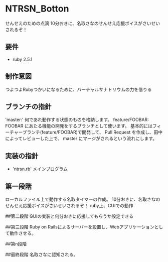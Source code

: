 # NTRSN_Botton
せんせえのための点滴
10分おきに、名取さなのせんせえ応援ボイスがさいせいされるぞ！

## 要件
- ruby 2.5.1

## 制作意図
つよつよRubyつかいになるために、バーチャルサナトリウムの力を借りる

## ブランチの指針
'master:' 何であれ動作する状態のものを格納します。
feature/FOOBAR: FOOBAR にあたる機能の開発をするブランチとして使います。
基本的にはフィーチャーブランチ(feature/FOOBAR)で開発して、 Pull Request を作成し、田中によってレビューした上で、 master にマージがされるという流れにします。

## 実装の指針
- 'ntrsn.rb' メインプログラム


## 第一段階
ローカルファイル上で動作する名取タイマーの作成。
10分おきに、名取さなのせんせえ応援ボイスがさいせいされるぞ！
ruby上、CUIでの動作

##第二段階
GUIの実装と何分おきに応援してもらうか設定できる

##第三段階
Ruby on Railsによるサーバーを設置し、Webアプリケーションとして動作させる。

##第n段階

##最終段階
名取さなに認知される。